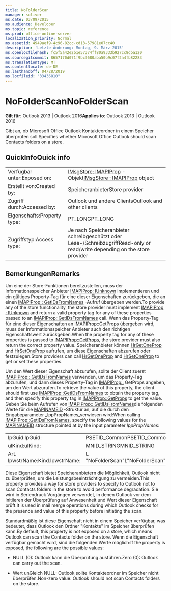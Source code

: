 ```yaml
---
title: NoFolderScan
manager: soliver
ms.date: 03/09/2015
ms.audience: Developer
ms.topic: reference
ms.prod: office-online-server
localization_priority: Normal
ms.assetid: 4949aef9-4c96-82cc-cd13-57981e07cc40
description: 'Letzte Änderung: Montag, 9. März 2015'
ms.openlocfilehash: fc5f5a42e2b1e57374ff80a9333b927cc8dba120
ms.sourcegitcommit: 8657170d071f9bcf680aba50b9c07f2a4fb82283
ms.translationtype: MT
ms.contentlocale: de-DE
ms.lasthandoff: 04/28/2019
ms.locfileid: "33436810"
---
```

# <a name="nofolderscan"></a><span data-ttu-id="0ab60-103">NoFolderScan</span><span class="sxs-lookup"><span data-stu-id="0ab60-103">NoFolderScan</span></span>

  
  
<span data-ttu-id="0ab60-104">**Gilt für**: Outlook 2013 | Outlook 2016</span><span class="sxs-lookup"><span data-stu-id="0ab60-104">**Applies to**: Outlook 2013 | Outlook 2016</span></span> 
  
<span data-ttu-id="0ab60-105">Gibt an, ob Microsoft Office Outlook Kontakteordner in einem Speicher überprüfen soll.</span><span class="sxs-lookup"><span data-stu-id="0ab60-105">Specifies whether Microsoft Office Outlook should scan Contacts folders on a store.</span></span>
  
## <a name="quick-info"></a><span data-ttu-id="0ab60-106">QuickInfo</span><span class="sxs-lookup"><span data-stu-id="0ab60-106">Quick info</span></span>

|||
|:-----|:-----|
|<span data-ttu-id="0ab60-107">Verfügbar unter:</span><span class="sxs-lookup"><span data-stu-id="0ab60-107">Exposed on:</span></span>  <br/> |<span data-ttu-id="0ab60-108">[IMsgStore: IMAPIProp](imsgstoreimapiprop.md) -Objekt</span><span class="sxs-lookup"><span data-stu-id="0ab60-108">[IMsgStore : IMAPIProp](imsgstoreimapiprop.md) object</span></span>  <br/> |
|<span data-ttu-id="0ab60-109">Erstellt von:</span><span class="sxs-lookup"><span data-stu-id="0ab60-109">Created by:</span></span>  <br/> |<span data-ttu-id="0ab60-110">Speicheranbieter</span><span class="sxs-lookup"><span data-stu-id="0ab60-110">Store provider</span></span>  <br/> |
|<span data-ttu-id="0ab60-111">Zugriff durch:</span><span class="sxs-lookup"><span data-stu-id="0ab60-111">Accessed by:</span></span>  <br/> |<span data-ttu-id="0ab60-112">Outlook und andere Clients</span><span class="sxs-lookup"><span data-stu-id="0ab60-112">Outlook and other clients</span></span>  <br/> |
|<span data-ttu-id="0ab60-113">Eigenschafts:</span><span class="sxs-lookup"><span data-stu-id="0ab60-113">Property type:</span></span>  <br/> |<span data-ttu-id="0ab60-114">PT_LONG</span><span class="sxs-lookup"><span data-stu-id="0ab60-114">PT_LONG</span></span>  <br/> |
|<span data-ttu-id="0ab60-115">Zugriffstyp:</span><span class="sxs-lookup"><span data-stu-id="0ab60-115">Access type:</span></span>  <br/> |<span data-ttu-id="0ab60-116">Je nach Speicheranbieter schreibgeschützt oder Lese-/Schreibzugriff</span><span class="sxs-lookup"><span data-stu-id="0ab60-116">Read-only or read/write depending on the store provider</span></span>  <br/> |
   
## <a name="remarks"></a><span data-ttu-id="0ab60-117">Bemerkungen</span><span class="sxs-lookup"><span data-stu-id="0ab60-117">Remarks</span></span>

<span data-ttu-id="0ab60-118">Um eine der Store-Funktionen bereitzustellen, muss der Informationsspeicher Anbieter [IMAPIProp: IUnknown](imapipropiunknown.md) implementieren und ein gültiges Property-Tag für eine dieser Eigenschaften zurückgeben, die an einen [IMAPIProp:: GetIDsFromNames](imapiprop-getidsfromnames.md) -Aufruf übergeben werden.</span><span class="sxs-lookup"><span data-stu-id="0ab60-118">To provide any of the store functionality, the store provider must implement [IMAPIProp : IUnknown](imapipropiunknown.md) and return a valid property tag for any of these properties passed to an [IMAPIProp::GetIDsFromNames](imapiprop-getidsfromnames.md) call.</span></span> <span data-ttu-id="0ab60-119">Wenn das Property-Tag für eine dieser Eigenschaften an [IMAPIProp::](imapiprop-getprops.md)GetProps übergeben wird, muss der Informationsspeicher Anbieter auch den richtigen Eigenschaftswert zurückgeben.</span><span class="sxs-lookup"><span data-stu-id="0ab60-119">When the property tag for any of these properties is passed to [IMAPIProp::GetProps](imapiprop-getprops.md), the store provider must also return the correct property value.</span></span> <span data-ttu-id="0ab60-120">Speicheranbieter können [HrGetOneProp](hrgetoneprop.md) und [HrSetOneProp](hrsetoneprop.md) aufrufen, um diese Eigenschaften abzurufen oder festzulegen.</span><span class="sxs-lookup"><span data-stu-id="0ab60-120">Store providers can call [HrGetOneProp](hrgetoneprop.md) and [HrSetOneProp](hrsetoneprop.md) to get or set these properties.</span></span> 
  
<span data-ttu-id="0ab60-121">Um den Wert dieser Eigenschaft abzurufen, sollte der Client zuerst [IMAPIProp:: GetIDsFromNames](imapiprop-getidsfromnames.md) verwenden, um das Property-Tag abzurufen, und dann dieses Property-Tag in [IMAPIProp::](imapiprop-getprops.md) GetProps angeben, um den Wert abzurufen.</span><span class="sxs-lookup"><span data-stu-id="0ab60-121">To retrieve the value of this property, the client should first use [IMAPIProp::GetIDsFromNames](imapiprop-getidsfromnames.md) to obtain the property tag, and then specify this property tag in [IMAPIProp::GetProps](imapiprop-getprops.md) to get the value.</span></span> <span data-ttu-id="0ab60-122">Geben Sie beim Aufrufen von [IMAPIProp:: GetIDsFromNames](imapiprop-getidsfromnames.md)die folgenden Werte für die [MAPINAMEID](mapinameid.md) -Struktur an, auf die durch den Eingabeparameter _lppPropNames_verwiesen wird:</span><span class="sxs-lookup"><span data-stu-id="0ab60-122">When calling [IMAPIProp::GetIDsFromNames](imapiprop-getidsfromnames.md), specify the following values for the [MAPINAMEID](mapinameid.md) structure pointed at by the input parameter  _lppPropNames_:</span></span>
  
|||
|:-----|:-----|
|<span data-ttu-id="0ab60-123">lpGuid:</span><span class="sxs-lookup"><span data-stu-id="0ab60-123">lpGuid:</span></span>  <br/> |<span data-ttu-id="0ab60-124">PSETID_Common</span><span class="sxs-lookup"><span data-stu-id="0ab60-124">PSETID_Common</span></span>  <br/> |
|<span data-ttu-id="0ab60-125">ulKind:</span><span class="sxs-lookup"><span data-stu-id="0ab60-125">ulKind:</span></span>  <br/> |<span data-ttu-id="0ab60-126">MNID_STRING</span><span class="sxs-lookup"><span data-stu-id="0ab60-126">MNID_STRING</span></span>  <br/> |
|<span data-ttu-id="0ab60-127">Art. lpwstrName:</span><span class="sxs-lookup"><span data-stu-id="0ab60-127">Kind.lpwstrName:</span></span>  <br/> |<span data-ttu-id="0ab60-128">L "NoFolderScan"</span><span class="sxs-lookup"><span data-stu-id="0ab60-128">L"NoFolderScan"</span></span>  <br/> |
   
<span data-ttu-id="0ab60-129">Diese Eigenschaft bietet Speicheranbietern die Möglichkeit, Outlook nicht zu überprüfen, um die Leistungsbeeinträchtigung zu vermeiden.</span><span class="sxs-lookup"><span data-stu-id="0ab60-129">This property provides a way for store providers to specify to Outlook not to scan Contacts folders in the store to avoid performance degradation.</span></span> <span data-ttu-id="0ab60-130">Sie wird in Seriendruck Vorgängen verwendet, in denen Outlook vor dem Initiieren der Überprüfung auf Anwesenheit und Wert dieser Eigenschaft prüft.</span><span class="sxs-lookup"><span data-stu-id="0ab60-130">It is used in mail merge operations during which Outlook checks for the presence and value of this property before initiating the scan.</span></span>
  
<span data-ttu-id="0ab60-131">Standardmäßig ist diese Eigenschaft nicht in einem Speicher verfügbar, was bedeutet, dass Outlook den Ordner "Kontakte" im Speicher überprüfen kann.</span><span class="sxs-lookup"><span data-stu-id="0ab60-131">By default, this property is not exposed on a store, which means Outlook can scan the Contacts folder on the store.</span></span> <span data-ttu-id="0ab60-132">Wenn die Eigenschaft verfügbar gemacht wird, sind die folgenden Werte möglich:</span><span class="sxs-lookup"><span data-stu-id="0ab60-132">If the property is exposed, the following are the possible values:</span></span>
  
- <span data-ttu-id="0ab60-133">NULL (0): Outlook kann die Überprüfung ausführen.</span><span class="sxs-lookup"><span data-stu-id="0ab60-133">Zero (0): Outlook can carry out the scan.</span></span>
    
- <span data-ttu-id="0ab60-134">Wert unGleich NULL: Outlook sollte Kontakteordner im Speicher nicht überprüfen.</span><span class="sxs-lookup"><span data-stu-id="0ab60-134">Non-zero value: Outlook should not scan Contacts folders on the store.</span></span>
    


